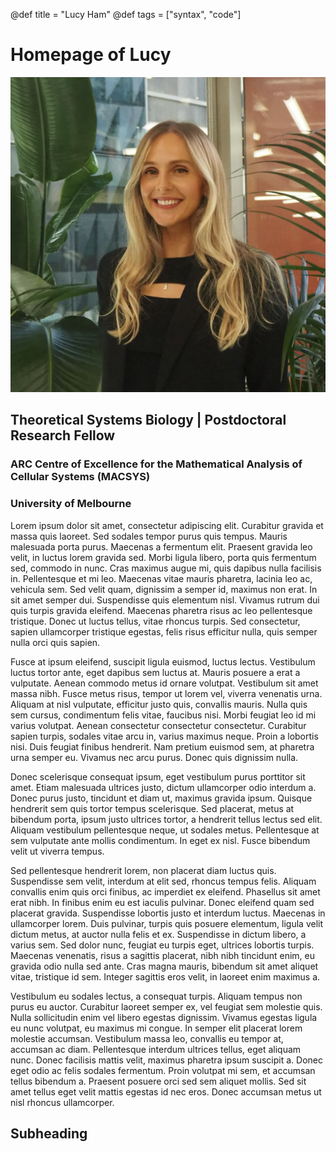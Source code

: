 @def title = "Lucy Ham"
@def tags = ["syntax", "code"]

# Homepage of Lucy

![image](profile.png)

## Theoretical Systems Biology | Postdoctoral Research Fellow

### ARC Centre of Excellence for the Mathematical Analysis of Cellular Systems (MACSYS)  


### University of Melbourne 

Lorem ipsum dolor sit amet, consectetur adipiscing elit. Curabitur gravida et massa quis laoreet. Sed sodales tempor purus quis tempus. Mauris malesuada porta purus. Maecenas a fermentum elit. Praesent gravida leo velit, in luctus lorem gravida sed. Morbi ligula libero, porta quis fermentum sed, commodo in nunc. Cras maximus augue mi, quis dapibus nulla facilisis in. Pellentesque et mi leo. Maecenas vitae mauris pharetra, lacinia leo ac, vehicula sem. Sed velit quam, dignissim a semper id, maximus non erat. In sit amet semper dui. Suspendisse quis elementum nisl. Vivamus rutrum dui quis turpis gravida eleifend. Maecenas pharetra risus ac leo pellentesque tristique. Donec ut luctus tellus, vitae rhoncus turpis. Sed consectetur, sapien ullamcorper tristique egestas, felis risus efficitur nulla, quis semper nulla orci quis sapien.

Fusce at ipsum eleifend, suscipit ligula euismod, luctus lectus. Vestibulum luctus tortor ante, eget dapibus sem luctus at. Mauris posuere a erat a vulputate. Aenean commodo metus id ornare volutpat. Vestibulum sit amet massa nibh. Fusce metus risus, tempor ut lorem vel, viverra venenatis urna. Aliquam at nisl vulputate, efficitur justo quis, convallis mauris. Nulla quis sem cursus, condimentum felis vitae, faucibus nisi. Morbi feugiat leo id mi varius volutpat. Aenean consectetur consectetur consectetur. Curabitur sapien turpis, sodales vitae arcu in, varius maximus neque. Proin a lobortis nisi. Duis feugiat finibus hendrerit. Nam pretium euismod sem, at pharetra urna semper eu. Vivamus nec arcu purus. Donec quis dignissim nulla.

Donec scelerisque consequat ipsum, eget vestibulum purus porttitor sit amet. Etiam malesuada ultrices justo, dictum ullamcorper odio interdum a. Donec purus justo, tincidunt et diam ut, maximus gravida ipsum. Quisque hendrerit sem quis tortor tempus scelerisque. Sed placerat, metus at bibendum porta, ipsum justo ultrices tortor, a hendrerit tellus lectus sed elit. Aliquam vestibulum pellentesque neque, ut sodales metus. Pellentesque at sem vulputate ante mollis condimentum. In eget ex nisl. Fusce bibendum velit ut viverra tempus.

Sed pellentesque hendrerit lorem, non placerat diam luctus quis. Suspendisse sem velit, interdum at elit sed, rhoncus tempus felis. Aliquam convallis enim quis orci finibus, ac imperdiet ex eleifend. Phasellus sit amet erat nibh. In finibus enim eu est iaculis pulvinar. Donec eleifend quam sed placerat gravida. Suspendisse lobortis justo et interdum luctus. Maecenas in ullamcorper lorem. Duis pulvinar, turpis quis posuere elementum, ligula velit dictum metus, at auctor nulla felis et ex. Suspendisse in dictum libero, a varius sem. Sed dolor nunc, feugiat eu turpis eget, ultrices lobortis turpis. Maecenas venenatis, risus a sagittis placerat, nibh nibh tincidunt enim, eu gravida odio nulla sed ante. Cras magna mauris, bibendum sit amet aliquet vitae, tristique id sem. Integer sagittis eros velit, in laoreet enim maximus a.

Vestibulum eu sodales lectus, a consequat turpis. Aliquam tempus non purus eu auctor. Curabitur laoreet semper ex, vel feugiat sem molestie quis. Nulla sollicitudin enim vel libero egestas dignissim. Vivamus egestas ligula eu nunc volutpat, eu maximus mi congue. In semper elit placerat lorem molestie accumsan. Vestibulum massa leo, convallis eu tempor at, accumsan ac diam. Pellentesque interdum ultrices tellus, eget aliquam nunc. Donec facilisis mattis velit, maximus pharetra ipsum suscipit a. Donec eget odio ac felis sodales fermentum. Proin volutpat mi sem, et accumsan tellus bibendum a. Praesent posuere orci sed sem aliquet mollis. Sed sit amet tellus eget velit mattis egestas id nec eros. Donec accumsan metus ut nisl rhoncus ullamcorper.

## Subheading 



